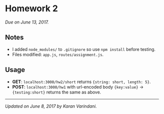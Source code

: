 # Homework 2
_Due on June 13, 2017._

## Notes
* I added `node_modules/` to `.gitignore` so use `npm install` before testing.
* Files modified: `app.js`, `routes/assignment.js`.

## Usage
* **GET**: `localhost:3000/hw2/short` returns `{string: short, length: 5}`.
* **POST**: `localhost:3000/hw1` with url-encoded body `{key:value}` -> `{testing:short}` returns the same as above.

----
_Updated on June 8, 2017 by Karan Varindani._